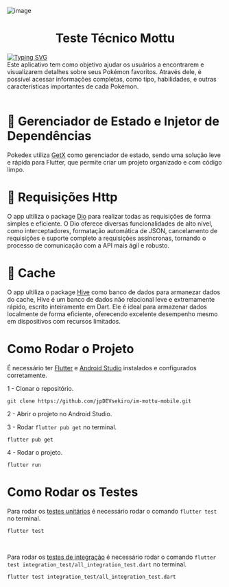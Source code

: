 
![image](https://github.com/user-attachments/assets/775b5c1f-8298-4736-942b-4e6b160760d8)

<h1 align="center">
 Teste Técnico Mottu
</h1>

<div><a href="https://git.io/typing-svg"><a href="https://git.io/typing-svg"><img src="https://readme-typing-svg.herokuapp.com?font=&size=18&duration=3000&pause=1000&color=F7F7F7&width=400&lines=Ol%C3%A1!+Bem+vindo+ao+meu+projeto+%F0%9F%91%8B" alt="Typing SVG" /></a></div>
Este aplicativo tem como objetivo ajudar os usuários a encontrarem e visualizarem detalhes sobre seus Pokémon favoritos. Através dele, é possível acessar informações completas, como tipo, habilidades, e outras características importantes de cada Pokémon. 
<div >&nbsp;</div>

# 💉 Gerenciador de Estado e Injetor de Dependências
Pokedex utiliza [GetX](https://pub.dev/packages/get) como gerenciador de estado, sendo uma solução leve e rápida para Flutter, que permite criar um projeto organizado e com código limpo.

# :rocket: Requisições Http
O app ultiliza o package [Dio](https://pub.dev/packages/dio) para realizar todas as requisições de forma simples e eficiente. O Dio oferece diversas funcionalidades de alto nível, como interceptadores, formatação automática de JSON, cancelamento de requisições e suporte completo a requisições assíncronas, tornando o processo de comunicação com a API mais ágil e robusto.

# :file_folder: Cache
O app ultiliza o package  [Hive](https://pub.dev/packages/hive) como banco de dados para armanezar dados do cache, Hive é um banco de dados não relacional leve e extremamente rápido, escrito inteiramente em Dart. Ele é ideal para armazenar dados localmente de forma eficiente, oferecendo excelente desempenho mesmo em dispositivos com recursos limitados.

# Como Rodar o Projeto

É necessário ter [Flutter](https://flutter.dev/) e [Android Studio](https://developer.android.com/studio?hl=pt-br) instalados e configurados corretamente.

1 - Clonar o repositório.
```shell
git clone https://github.com/jpDEVsekiro/im-mottu-mobile.git
```

2 - Abrir o projeto no Android Studio.

3 - Rodar `flutter pub get` no terminal.
```shell
flutter pub get
```

4 - Rodar o projeto.
```shell
flutter run
```

# Como Rodar os Testes

Para rodar os [testes unitários](https://docs.flutter.dev/cookbook/testing/unit/introduction) é necessário rodar o comando `flutter test` no terminal.
```shell
flutter test
```
<div >&nbsp;</div>

Para rodar os [testes de integração](https://docs.flutter.dev/testing/integration-tests) é necessário rodar o comando `flutter test integration_test/all_integration_test.dart` no terminal.
```shell
flutter test integration_test/all_integration_test.dart
```
<div >&nbsp;</div>
